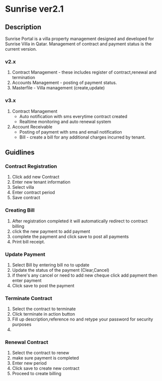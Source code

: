 # Sunrise ver2.1 

## Description
Sunrise Portal is a villa property management designed and developed for Sunrise Villa in Qatar.
Management of contract and payment status is the current version.

### v2.x 
1. Contract Management - these includes register of contract,renewal and termination
2. Accounts Management - posting of payment status.
3. Masterfile - Villa management (create,update)

### v3.x
1. Contract Management 
    - Auto notification with sms everytime contract created
    - Realtime monitoring and auto renewal system
2. Account Receivable
    - Posting of payment with sms and email notification
    - Bill - create a bill for any additional charges incurred by tenant.


## Guidlines

### Contract Registration

1. Click add new Contract
2. Enter new tenant information
3. Select villa 
4. Enter contract period
5. Save contract

### Creating Bill

1. After registration completed it will automatically redirect to contract billing
2. click the new payment to add payment
3. complete the payment and click save to post all payments
4. Print bill receipt.


### Update Payment
1. Select Bill by entering bill no to update
2. Update the status of the payment (Clear,Cancel)
3. if there's any cancel or need to add new cheque click add payment then enter payment
4. Click save to post the payment


### Terminate Contract
1. Select the contract to terminate
2. Click terminate in action button
3. Fill up description,reference no and retype your password for security purposes
4. 

### Renewal Contract
1. Select the contract to renew
2. make sure payment is completed 
3. Enter new period
4. Click save to create new contract
5. Proceed to create billing

